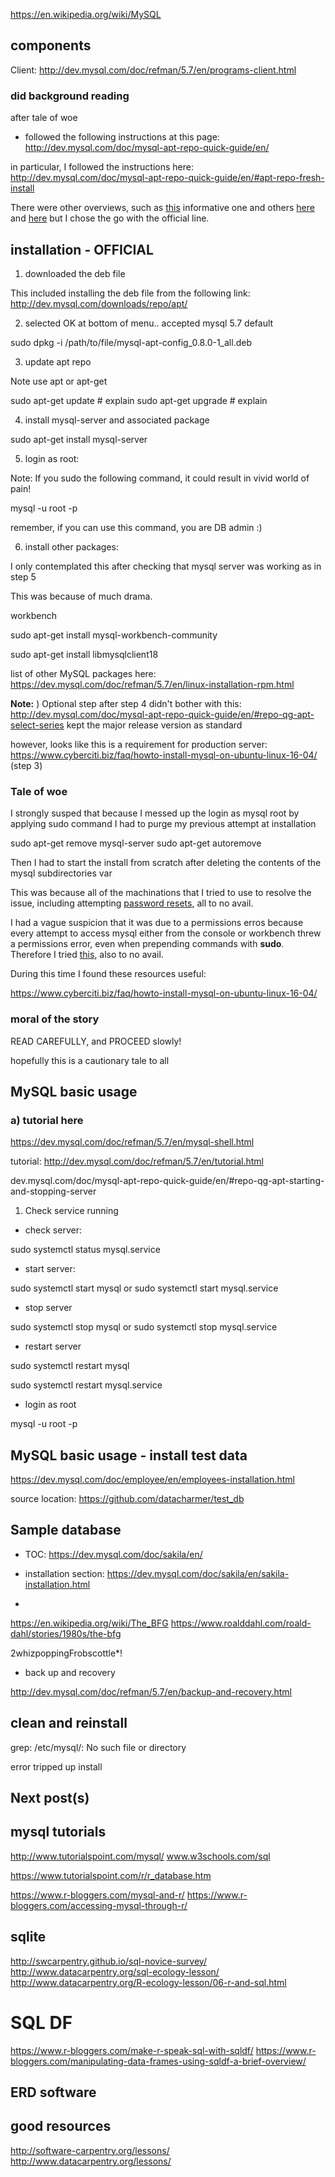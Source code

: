 
https://en.wikipedia.org/wiki/MySQL

## components


Client: 
http://dev.mysql.com/doc/refman/5.7/en/programs-client.html 


### did background reading
after tale of woe

* followed the following instructions at this page: http://dev.mysql.com/doc/mysql-apt-repo-quick-guide/en/

in particular, I followed the instructions here: http://dev.mysql.com/doc/mysql-apt-repo-quick-guide/en/#apt-repo-fresh-install

There were other overviews, such as [this](https://www.cyberciti.biz/faq/howto-install-mysql-on-ubuntu-linux-16-04/) informative one and others [here](https://www.digitalocean.com/community/tutorials/how-to-install-linux-nginx-mysql-php-lemp-stack-in-ubuntu-16-04#step-2-install-mysql-to-manage-site-data) and [here](https://www.digitalocean.com/community/tutorials/how-to-install-linux-apache-mysql-php-lamp-stack-on-ubuntu-16-04#step-2-install-mysql) but I chose the go with the official line.

## installation - OFFICIAL

1) downloaded the deb file 

This included installing the deb file from the following link: http://dev.mysql.com/downloads/repo/apt/


2) selected OK at bottom of menu.. accepted mysql 5.7 default

sudo dpkg -i /path/to/file/mysql-apt-config_0.8.0-1_all.deb


3) update apt repo

Note use apt or apt-get

sudo apt-get update # explain
sudo apt-get upgrade # explain


4) install mysql-server and associated package

sudo apt-get install mysql-server

5) login as root:

Note: If you sudo the following command, it could result in vivid world of pain!

mysql -u root -p

remember, if you can use this command, you are DB admin :)

6) install other packages:

I only contemplated this after checking that mysql server was working as in step 5

This was because of much drama.

workbench

sudo apt-get install mysql-workbench-community

sudo apt-get install libmysqlclient18

list of other MySQL packages here: https://dev.mysql.com/doc/refman/5.7/en/linux-installation-rpm.html

**Note:** ) Optional step after step 4
didn't bother with this: http://dev.mysql.com/doc/mysql-apt-repo-quick-guide/en/#repo-qg-apt-select-series 
kept the major release version as standard

however, looks like this is a requirement for production server: https://www.cyberciti.biz/faq/howto-install-mysql-on-ubuntu-linux-16-04/ (step 3)

### Tale of woe

I strongly susped that because I messed up the login as mysql root by applying sudo command
I had to purge my previous attempt at installation

sudo apt-get remove mysql-server
sudo apt-get autoremove

Then I had to start the install from scratch after deleting the contents of the mysql subdirectories var

This was because all of the machinations that I tried to use to resolve the issue, including attempting [password resets](https://www.cyberciti.biz/tips/recover-mysql-root-password.html), all to no avail.

I had a vague suspicion that it was due to a permissions erros because every attempt to access mysql either from the console or workbench threw a permissions error, even when prepending commands with **sudo**. Therefore I tried [this](http://unix.stackexchange.com/questions/208328/permission-denied-writing-to-mysql-log#208335), also to no avail.

During this time I found these resources useful: 

https://www.cyberciti.biz/faq/howto-install-mysql-on-ubuntu-linux-16-04/



### moral of the story

READ CAREFULLY, and PROCEED slowly!

hopefully this is a cautionary tale to all

## MySQL basic usage

### a) tutorial here
https://dev.mysql.com/doc/refman/5.7/en/mysql-shell.html

tutorial: http://dev.mysql.com/doc/refman/5.7/en/tutorial.html 

dev.mysql.com/doc/mysql-apt-repo-quick-guide/en/#repo-qg-apt-starting-and-stopping-server


1) Check service running

* check server: 

sudo systemctl status mysql.service

* start server: 

sudo systemctl start mysql or sudo systemctl start mysql.service

* stop server

sudo systemctl stop mysql or sudo systemctl stop mysql.service

* restart server 

sudo systemctl restart mysql

sudo systemctl restart mysql.service

* login as root

mysql -u root -p



## MySQL basic usage - install test data

https://dev.mysql.com/doc/employee/en/employees-installation.html

source location: https://github.com/datacharmer/test_db


## Sample database


* TOC: https://dev.mysql.com/doc/sakila/en/ 
* installation section: https://dev.mysql.com/doc/sakila/en/sakila-installation.html

* 
https://en.wikipedia.org/wiki/The_BFG
https://www.roalddahl.com/roald-dahl/stories/1980s/the-bfg

2whizpoppingFrobscottle*!

* back up and recovery

http://dev.mysql.com/doc/refman/5.7/en/backup-and-recovery.html




## clean and reinstall 
grep: /etc/mysql/: No such file or directory

error tripped up install


## Next post(s)

## mysql tutorials
http://www.tutorialspoint.com/mysql/
www.w3schools.com/sql

https://www.tutorialspoint.com/r/r_database.htm

https://www.r-bloggers.com/mysql-and-r/
https://www.r-bloggers.com/accessing-mysql-through-r/


## sqlite
http://swcarpentry.github.io/sql-novice-survey/
http://www.datacarpentry.org/sql-ecology-lesson/
http://www.datacarpentry.org/R-ecology-lesson/06-r-and-sql.html

# SQL DF
https://www.r-bloggers.com/make-r-speak-sql-with-sqldf/
https://www.r-bloggers.com/manipulating-data-frames-using-sqldf-a-brief-overview/

## ERD software


## good resources
http://software-carpentry.org/lessons/
http://www.datacarpentry.org/lessons/
